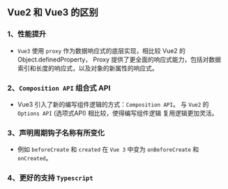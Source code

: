 ## Vue2 和 Vue3 的区别

[//]: # (1、`createdApp&#40;&#41;` 代替了 `new Vue&#40;&#41;`。  )

[//]: # (2、`v-model` 代替了以前的 `v-model` 和 `.sync`。  )

[//]: # (3、vue3 的根元素可以不止一个。  )

[//]: # (4、Vue2 中的生命周期 `destroy` 改成了，`unmount`&#40;`beforeUnmount` 和 `unmounted`&#41;。  )

### 1、性能提升
- `Vue3` 使用 `proxy` 作为数据响应式的底层实现，相比较 Vue2 的 Object.definedProperty， Proxy 提供了更全面的响应式能力，包括对数据索引和长度的响应式，以及对象的新属性的响应式。

### 2、`Composition API` 组合式 API
- Vue3 引入了新的编写组件逻辑的方式：`Composition API`。
与 `Vue2` 的 `Options API` (选项式API) 相比较，使得编写组件逻辑 复用逻辑更加灵活。

### 3、声明周期钩子名称有所变化
- 例如 `beforeCreate` 和 `created` 在 `Vue 3` 中变为 `onBeforeCreate` 和 `onCreated`。

### 4、更好的支持 `Typescript`
